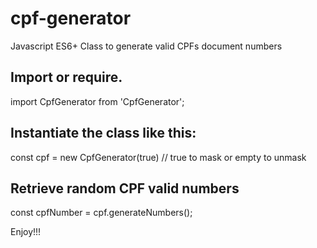 # cpf-generator
Javascript ES6+ Class to generate valid CPFs document numbers

## Import or require.
import CpfGenerator from 'CpfGenerator';

## Instantiate the class like this:
const cpf = new CpfGenerator(true) // true to mask or empty to unmask

## Retrieve random CPF valid numbers
const cpfNumber = cpf.generateNumbers();

Enjoy!!!

